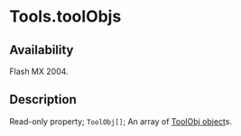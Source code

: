 # Tools.toolObjs

## Availability

Flash MX 2004.

## Description

Read-only property; `ToolObj[]`; An array of [ToolObj object](../ToolObj_object/ToolObj_summary.md)s.
